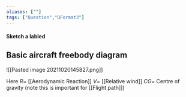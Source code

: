 ```yaml
---
aliases: [""]
tags: ["Question","QFormat3"]
---
```


#### Sketch a labled 
## Basic aircraft freebody diagram
![[Pasted image 20211020145827.png]]



Here
$R =$ [[Aerodynamic Reaction]]
$V =$ [[Relative wind]]
$CG =$ Centre of gravity (note this is important for [[Flight path]])
